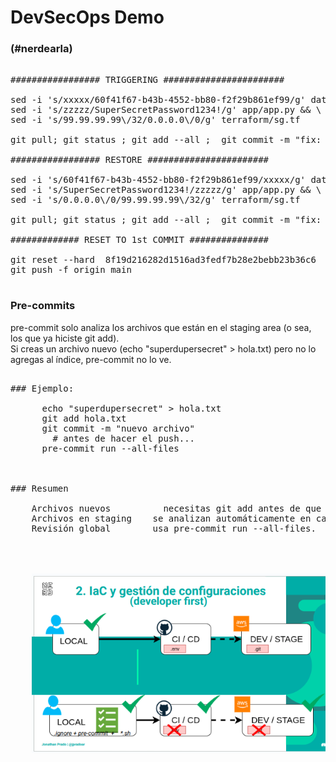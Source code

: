 # DevSecOps Demo 
### (#nerdearla)

<pre>

################# TRIGGERING #######################

sed -i 's/xxxxx/60f41f67-b43b-4552-bb80-f2f29b861ef99/g' data.json && \
sed -i 's/zzzzz/SuperSecretPassword1234!/g' app/app.py && \
sed -i 's/99.99.99.99\/32/0.0.0.0\/0/g' terraform/sg.tf

git pull; git status ; git add --all ;  git commit -m "fix: fake workflow" ; git push origin main

################# RESTORE #######################

sed -i 's/60f41f67-b43b-4552-bb80-f2f29b861ef99/xxxxx/g' data.json && \
sed -i 's/SuperSecretPassword1234!/zzzzz/g' app/app.py && \
sed -i 's/0.0.0.0\/0/99.99.99.99\/32/g' terraform/sg.tf

git pull; git status ; git add --all ;  git commit -m "fix: rollback workflow" ; git push origin main

############# RESET TO 1st COMMIT ###############

git reset --hard  8f19d216282d1516ad3fedf7b28e2bebb23b36c6
git push -f origin main

</pre>


### Pre-commits

pre-commit solo analiza los archivos que están en el staging area (o sea, los que ya hiciste git add).
<br>Si creas un archivo nuevo (echo "superdupersecret" > hola.txt) pero no lo agregas al índice, pre-commit no lo ve.
<br>
<pre>

### Ejemplo:
  
      echo "superdupersecret" > hola.txt
      git add hola.txt
      git commit -m "nuevo archivo"
        # antes de hacer el push...
      pre-commit run --all-files


  
### Resumen  

	Archivos nuevos 	     necesitas git add antes de que pre-commit los vea.
	Archivos en staging    se analizan automáticamente en cada git commit.
	Revisión global        usa pre-commit run --all-files.


<br>
	<img src="img/devsecops_02.png">
